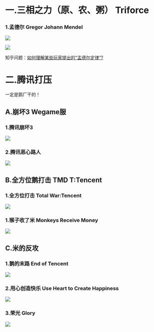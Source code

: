 # 一.三相之力（原、农、粥） Triforce

### 1.孟德尔   Gregor Johann Mendel

![](https://github.com/DreamingCats/GenshitJokes/raw/main/三相之力/孟德尔1.jpg)

![](https://github.com/DreamingCats/GenshitJokes/raw/main/三相之力/孟德尔2.jpg)

知乎问题：<a href="https://www.zhihu.com/question/589500266/answer/2936406715" target="_blank">如何理解某些玩家提出的“孟德尔定律”?</a>

# 二.腾讯打压

一定是鹅厂干的！

## A.崩坏3 Wegame服

### 1.腾讯崩坏3

![](https://github.com/DreamingCats/GenshitJokes/raw/main/三相之力/腾讯打压/腾讯崩坏3.jpg)

### 2.腾讯恶心路人

![](https://github.com/DreamingCats/GenshitJokes/raw/main/三相之力/腾讯打压/腾讯恶心路人.jpg)

## B.全方位鹅打击 TMD T:Tencent

### 1.全方位打击   Total War:Tencent

![](https://github.com/DreamingCats/GenshitJokes/raw/main/三相之力/腾讯打压/全方位打击.jpg)

### 1.猴子收了米   Monkeys Receive Money

![](https://github.com/DreamingCats/GenshitJokes/raw/main/三相之力/腾讯打压/猴子收了米.jpg)

## C.米的反攻

### 1.鹅的末路 End of Tencent

![](https://github.com/DreamingCats/GenshitJokes/raw/main/三相之力/米的反攻/鹅的末路.jpg)

### 2.用心创造快乐   Use Heart to Create Happiness

![](https://github.com/DreamingCats/GenshitJokes/raw/main/三相之力/米的反攻/用心创造快乐.jpg)

### 3.荣光   Glory

![](https://github.com/DreamingCats/GenshitJokes/raw/main/三相之力/米的反攻/荣光.jpg)